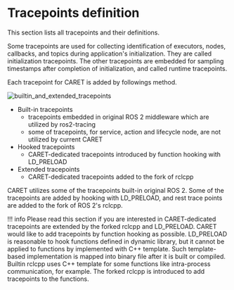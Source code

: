 # Tracepoints definition

This section lists all tracepoints and their definitions.

Some tracepoints are used for collecting identification of executors, nodes, callbacks, and topics during application's initialization.
They are called initialization tracepoints. The other tracepoints are embedded for sampling timestamps after completion of initialization, and called runtime tracepoints.

Each tracepoint for CARET is added by followings method.

![builtin_and_extended_tracepoints](../../imgs/builtin_and_extended_trace_points.drawio.png)

- Built-in tracepoints
  - tracepoints embedded in original ROS 2 middleware which are utilized by ros2-tracing
  - some of tracepoints, for service, action and lifecycle node, are not utilized by current CARET
- Hooked tracepoints
  - CARET-dedicated tracepoints introduced by function hooking with LD_PRELOAD
- Extended tracepoints
  - CARET-dedicated tracepoints added to the fork of rclcpp

CARET utilizes some of the tracepoints built-in original ROS 2.
Some of the tracepoints are added by hooking with LD_PRELOAD, and rest trace points are added to the fork of ROS 2's rclcpp.

<prettier-ignore-start>
!!! info
    Please read this section if you are interested in CARET-dedicated tracepoints are extended by the forked rclcpp and LD_PRELOAD. CARET would like to add tracepoints by function hooking as possible. LD_PRELOAD is reasonable to hook functions defined in dynamic library, but it cannot be applied to functions by implemented with C++ template. Such template-based implementation is mapped into binary file after it is built or compiled. Builtin rclcpp uses C++ template for some functions like intra-process communication, for example. The forked rclcpp is introduced to add tracepoints to the functions.
<prettier-ignore-end>
